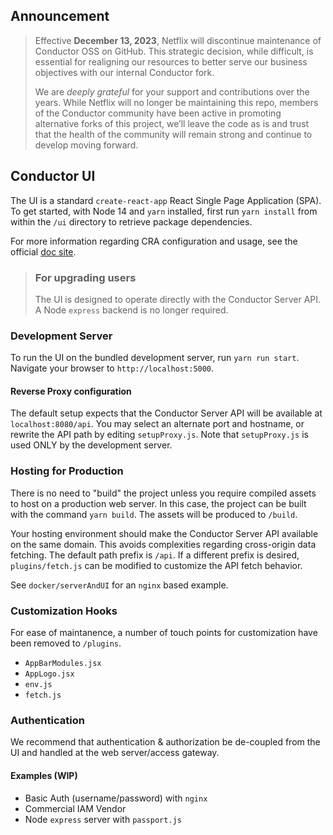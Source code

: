 ## Announcement

> Effective **December 13, 2023**, Netflix will discontinue maintenance of Conductor OSS on GitHub. This strategic decision, while difficult, is essential for realigning our resources to better serve our business objectives with our internal Conductor fork.
> 
> We are *deeply grateful* for your support and contributions over the years. While Netflix will no longer be maintaining this repo, members of the Conductor community have been active in promoting alternative forks of this project, we’ll leave the code as is and trust that the health of the community will remain strong and continue to develop moving forward.

## Conductor UI

The UI is a standard `create-react-app` React Single Page Application (SPA). To get started, with Node 14 and `yarn` installed, first run `yarn install` from within the `/ui` directory to retrieve package dependencies.

For more information regarding CRA configuration and usage, see the official [doc site](https://create-react-app.dev/).

> ### For upgrading users
>
> The UI is designed to operate directly with the Conductor Server API. A Node `express` backend is no longer required.

### Development Server

To run the UI on the bundled development server, run `yarn run start`. Navigate your browser to `http://localhost:5000`.

#### Reverse Proxy configuration

The default setup expects that the Conductor Server API will be available at `localhost:8080/api`. You may select an alternate port and hostname, or rewrite the API path by editing `setupProxy.js`. Note that `setupProxy.js` is used ONLY by the development server.

### Hosting for Production

There is no need to "build" the project unless you require compiled assets to host on a production web server. In this case, the project can be built with the command `yarn build`. The assets will be produced to `/build`.

Your hosting environment should make the Conductor Server API available on the same domain. This avoids complexities regarding cross-origin data fetching. The default path prefix is `/api`. If a different prefix is desired, `plugins/fetch.js` can be modified to customize the API fetch behavior.

See `docker/serverAndUI` for an `nginx` based example.

### Customization Hooks

For ease of maintanence, a number of touch points for customization have been removed to `/plugins`.

- `AppBarModules.jsx`
- `AppLogo.jsx`
- `env.js`
- `fetch.js`

### Authentication

We recommend that authentication & authorization be de-coupled from the UI and handled at the web server/access gateway.

#### Examples (WIP)

- Basic Auth (username/password) with `nginx`
- Commercial IAM Vendor
- Node `express` server with `passport.js`
